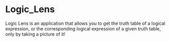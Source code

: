 # Logic_Lens
Logic Lens is an application that allows you to get the truth table of a logical expression, or the corresponding logical expression of a given truth table, only by taking a picture of it!

